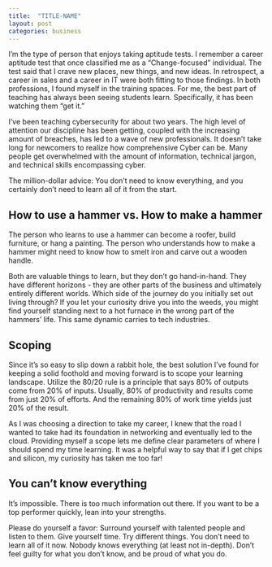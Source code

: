 ```yaml
---
title:  "TITLE-NAME"
layout: post
categories: business
---
```

I’m the type of person that enjoys taking aptitude tests. I remember a career aptitude test that once classified me as a “Change-focused” individual. The test said that I crave new places, new things, and new ideas. In retrospect, a career in sales and a career in IT were both fitting to those findings. In both professions, I found myself in the training spaces. For me, the best part of teaching has always been seeing students learn. Specifically, it has been watching them “get it.”

I’ve been teaching cybersecurity for about two years. The high level of attention our discipline has been getting, coupled with the increasing amount of breaches, has led to a wave of new professionals. It doesn’t take long for newcomers to realize how comprehensive Cyber can be. Many people get overwhelmed with the amount of information, technical jargon, and technical skills encompassing cyber. 

The million-dollar advice: You don’t need to know everything, and you certainly don’t need to learn all of it from the start.

## How to use a hammer vs. How to make a hammer
The person who learns to use a hammer can become a roofer, build furniture, or hang a painting. The person who understands how to make a hammer might need to know how to smelt iron and carve out a wooden handle. 

Both are valuable things to learn, but they don’t go hand-in-hand. They have different horizons - they are other parts of the business and ultimately entirely different worlds. Which side of the journey do you initially set out living through? If you let your curiosity drive you into the weeds, you might find yourself standing next to a hot furnace in the wrong part of the hammers’ life. This same dynamic carries to tech industries. 

## Scoping
Since it’s so easy to slip down a rabbit hole, the best solution I’ve found for keeping a solid foothold and moving forward is to scope your learning landscape. Utilize the 80/20 rule is a principle that says 80% of outputs come from 20% of inputs. Usually, 80% of productivity and results come from just 20% of efforts. And the remaining 80% of work time yields just 20% of the result.

As I was choosing a direction to take my career, I knew that the road I wanted to take had its foundation in networking and eventually led to the cloud. Providing myself a scope lets me define clear parameters of where I should spend my time learning. It was a helpful way to say that if I get chips and silicon, my curiosity has taken me too far!

## You can’t know everything
It’s impossible. There is too much information out there. If you want to be a top performer quickly, lean into your strengths.

Please do yourself a favor: Surround yourself with talented people and listen to them. Give yourself time. Try different things. You don’t need to learn all of it now. Nobody knows everything (at least not in-depth). Don’t feel guilty for what you don’t know, and be proud of what you do.